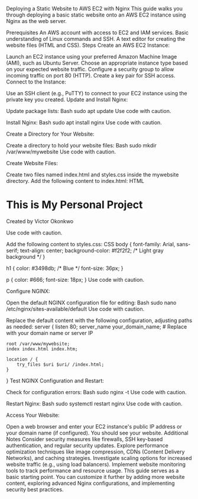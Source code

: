 Deploying a Static Website to AWS EC2 with Nginx
This guide walks you through deploying a basic static website onto an AWS EC2 instance using Nginx as the web server.

Prerequisites
An AWS account with access to EC2 and IAM services.
Basic understanding of Linux commands and SSH.
A text editor for creating the website files (HTML and CSS).
Steps
Create an AWS EC2 Instance:

Launch an EC2 instance using your preferred Amazon Machine Image (AMI), such as Ubuntu Server.
Choose an appropriate instance type based on your expected website traffic.
Configure a security group to allow incoming traffic on port 80 (HTTP).
Create a key pair for SSH access.
Connect to the Instance:

Use an SSH client (e.g., PuTTY) to connect to your EC2 instance using the private key you created.
Update and Install Nginx:

Update package lists:
Bash
sudo apt update
Use code with caution.

Install Nginx:
Bash
sudo apt install nginx
Use code with caution.

Create a Directory for Your Website:

Create a directory to hold your website files:
Bash
sudo mkdir /var/www/mywebsite
Use code with caution.

Create Website Files:

Create two files named index.html and styles.css inside the mywebsite directory.
Add the following content to index.html:
HTML
<!DOCTYPE html>
<html>
<head>
    <title>My Personal Project</title>
    <link rel="stylesheet" href="styles.css">
</head>
<body>
    <h1>This is My Personal Project</h1>
    <p>Created by Victor Okonkwo</p>
</body>
</html>
Use code with caution.

Add the following content to styles.css:
CSS
body {
    font-family: Arial, sans-serif;
    text-align: center;
    background-color: #f2f2f2; /* Light gray background */
}

h1 {
    color: #3498db; /* Blue */
    font-size: 36px;
}

p {
    color: #666;
    font-size: 18px;
}
Use code with caution.

Configure NGINX:

Open the default NGINX configuration file for editing:
Bash
sudo nano /etc/nginx/sites-available/default
Use code with caution.

Replace the default content with the following configuration, adjusting paths as needed:
server {
    listen 80;
    server_name your_domain_name; # Replace with your domain name or server IP

    root /var/www/mywebsite;
    index index.html index.htm;

    location / {
        try_files $uri $uri/ /index.html;
    }
}
Test NGINX Configuration and Restart:

Check for configuration errors:
Bash
sudo nginx -t
Use code with caution.

Restart Nginx:
Bash
sudo systemctl restart nginx
Use code with caution.

Access Your Website:

Open a web browser and enter your EC2 instance's public IP address or your domain name (if configured). You should see your website.
Additional Notes
Consider security measures like firewalls, SSH key-based authentication, and regular security updates.
Explore performance optimization techniques like image compression, CDNs (Content Delivery Networks), and caching strategies.
Investigate scaling options for increased website traffic (e.g., using load balancers).
Implement website monitoring tools to track performance and resource usage.
This guide serves as a basic starting point. You can customize it further by adding more website content, exploring advanced Nginx configurations, and implementing security best practices.







